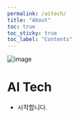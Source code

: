```yaml
---
permalink: /aitech/
title: "About"
toc: true
toc_sticky: true
toc_label: "Contents"
---
```


![image](../../../image/aitech.png)

# AI Tech
- 시작합니다.